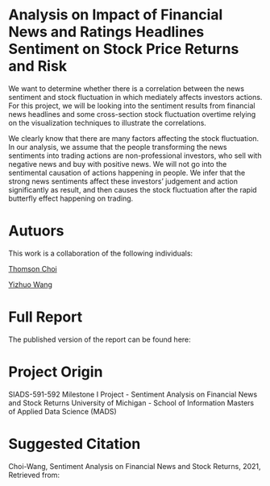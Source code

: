 # Analysis on Impact of Financial News and Ratings Headlines Sentiment on Stock Price Returns and Risk

We want to determine whether there is a correlation between the news sentiment and stock fluctuation in which mediately affects investors actions. For this project, we will be looking into the sentiment results from financial news headlines and some cross-section stock fluctuation overtime relying on the visualization techniques to illustrate the correlations.

We clearly know that there are many factors affecting the stock fluctuation. In our analysis, we assume that the people transforming the news sentiments into trading actions are non-professional investors, who sell with negative news and buy with positive news. We will not go into the sentimental causation of actions happening in people. We infer that the strong news sentiments affect these investors’ judgement and action significantly as result, and then causes the stock fluctuation after the rapid butterfly effect happening on trading.


# Autuors
This work is a collaboration of the following individuals:

[Thomson Choi](https://github.com/tmsnc)

[Yizhuo Wang](https://github.com/icedcoke0)

# Full Report
The published version of the report can be found here:

# Project Origin

SIADS-591-592 Milestone I Project - Sentiment Analysis on Financial News and Stock Returns
University of Michigan - School of Information
Masters of Applied Data Science (MADS)

# Suggested Citation

Choi-Wang, Sentiment Analysis on Financial News and Stock Returns, 2021, Retrieved from: 
